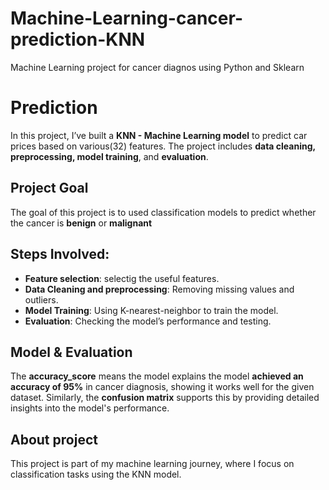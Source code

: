 # Machine-Learning-cancer-prediction-KNN
 Machine Learning project for cancer diagnos using Python and Sklearn
 
# Prediction
In this project, I’ve built a **KNN - Machine Learning model** to predict car prices based on various(32) features. The project includes **data cleaning, preprocessing, model training**, and **evaluation**.

## Project Goal
The goal of this project is to used classification models to predict whether the cancer is **benign** or **malignant**

## Steps Involved:
- **Feature selection**: selectig the useful features.
- **Data Cleaning and preprocessing**: Removing missing values and outliers.
- **Model Training**: Using K-nearest-neighbor to train the model.
- **Evaluation**: Checking the model’s performance and testing.

## Model & Evaluation
The **accuracy_score** means the model explains the model **achieved an accuracy of 95%** in cancer diagnosis, showing it works well for the given dataset.
Similarly, the **confusion matrix** supports this by providing detailed insights into the model's performance.

## About project
This project is part of my machine learning journey, where I focus on classification tasks using the KNN model.
